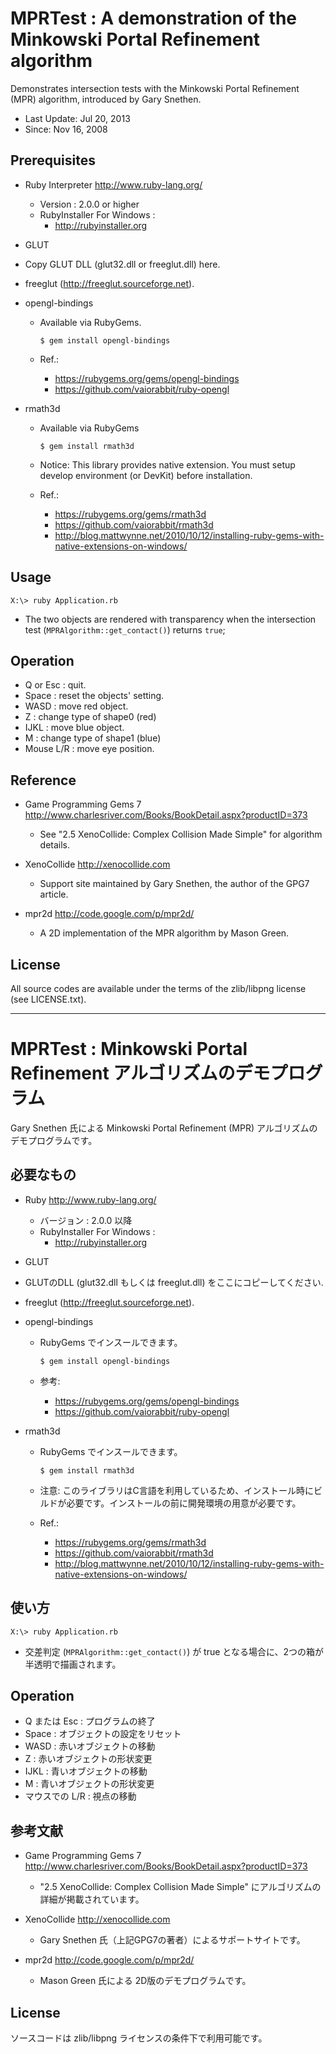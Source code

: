 <!-- -*- mode:markdown; coding:utf-8; -*- -->

# MPRTest : A demonstration of the Minkowski Portal Refinement algorithm #

Demonstrates intersection tests with the Minkowski Portal Refinement
(MPR) algorithm, introduced by Gary Snethen.

*   Last Update: Jul 20, 2013
*   Since: Nov 16, 2008

## Prerequisites ##

*   Ruby Interpreter <http://www.ruby-lang.org/>
    *   Version : 2.0.0 or higher
    *   RubyInstaller For Windows :
        *   http://rubyinstaller.org

*   GLUT
  *   Copy GLUT DLL (glut32.dll or freeglut.dll) here.
  *   freeglut (http://freeglut.sourceforge.net).

*   opengl-bindings
    *   Available via RubyGems.

            $ gem install opengl-bindings

    *   Ref.:
        *   https://rubygems.org/gems/opengl-bindings
        *   https://github.com/vaiorabbit/ruby-opengl

*   rmath3d
    *   Available via RubyGems

            $ gem install rmath3d

    *   Notice: This library provides native extension. You must setup develop environment (or DevKit) before installation.

    *   Ref.:
        *    https://rubygems.org/gems/rmath3d
        *    https://github.com/vaiorabbit/rmath3d
        *    http://blog.mattwynne.net/2010/10/12/installing-ruby-gems-with-native-extensions-on-windows/

## Usage ##

    X:\> ruby Application.rb

*   The two objects are rendered with transparency when the intersection
    test (`MPRAlgorithm::get_contact()`) returns `true`;


## Operation ##

*   Q or Esc     : quit.
*   Space        : reset the objects' setting.
*   WASD         : move red object.
*   Z            : change type of shape0 (red)
*   IJKL         : move blue object.
*   M            : change type of shape1 (blue)
*   Mouse L/R    : move eye position.


## Reference ##

*   Game Programming Gems 7 <http://www.charlesriver.com/Books/BookDetail.aspx?productID=373>
    *   See "2.5 XenoCollide: Complex Collision Made Simple" for algorithm details.

*   XenoCollide <http://xenocollide.com>
    *   Support site maintained by Gary Snethen, the author of the GPG7 article.

*   mpr2d <http://code.google.com/p/mpr2d/>
    *   A 2D implementation of the MPR algorithm by Mason Green.


## License ##

All source codes are available under the terms of the zlib/libpng license
(see LICENSE.txt).

-------------------------------------------------------------------------------

# MPRTest : Minkowski Portal Refinement アルゴリズムのデモプログラム #

Gary Snethen 氏による Minkowski Portal Refinement (MPR) アルゴリズムのデモプログラムです。


## 必要なもの ##

*   Ruby <http://www.ruby-lang.org/>
    *   バージョン : 2.0.0 以降
    *   RubyInstaller For Windows :
        *   http://rubyinstaller.org

*   GLUT
  *   GLUTのDLL (glut32.dll もしくは freeglut.dll) をここにコピーしてください.
  *   freeglut (http://freeglut.sourceforge.net).

*   opengl-bindings
    *   RubyGems でインスールできます。

            $ gem install opengl-bindings

    *   参考:
        *   https://rubygems.org/gems/opengl-bindings
        *   https://github.com/vaiorabbit/ruby-opengl

*   rmath3d
    *   RubyGems でインスールできます。

            $ gem install rmath3d

    *   注意: このライブラリはC言語を利用しているため、インストール時にビルドが必要です。インストールの前に開発環境の用意が必要です。

    *   Ref.:
        *    https://rubygems.org/gems/rmath3d
        *    https://github.com/vaiorabbit/rmath3d
        *    http://blog.mattwynne.net/2010/10/12/installing-ruby-gems-with-native-extensions-on-windows/


## 使い方 ##

    X:\> ruby Application.rb

*   交差判定 (`MPRAlgorithm::get_contact()`) が true となる場合に、2つの箱が半透明で描画されます。


## Operation ##

*   Q または Esc         : プログラムの終了
*   Space                : オブジェクトの設定をリセット
*   WASD                 : 赤いオブジェクトの移動
*   Z                    : 赤いオブジェクトの形状変更
*   IJKL                 : 青いオブジェクトの移動
*   M                    : 青いオブジェクトの形状変更
*   マウスでの L/R       : 視点の移動


## 参考文献 ##

*   Game Programming Gems 7 <http://www.charlesriver.com/Books/BookDetail.aspx?productID=373>
    *   "2.5 XenoCollide: Complex Collision Made Simple" にアルゴリズムの詳細が掲載されています。

*   XenoCollide <http://xenocollide.com>
    *   Gary Snethen 氏（上記GPG7の著者）によるサポートサイトです。

*   mpr2d <http://code.google.com/p/mpr2d/>
    *   Mason Green 氏による 2D版のデモプログラムです。


## License ##

ソースコードは zlib/libpng ライセンスの条件下で利用可能です。

